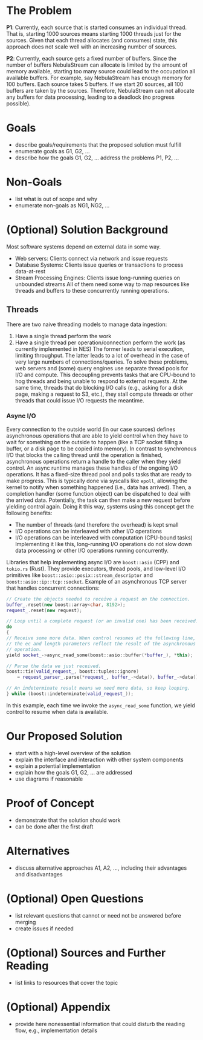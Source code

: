 # The Problem
**P1**: Currently, each source that is started consumes an individual thread. 
That is, starting 1000 sources means starting 1000 threads just for the sources. 
Given that each thread allocates (and consumes) state, this approach does not scale well with an increasing number of sources.

**P2**: Currently, each source gets a fixed number of buffers. 
Since the number of buffers NebulaStream can allocate is limited by the amount of memory available, starting too many source could lead to the occupation all available buffers.
For example, say NebulaStream has enough memory for 100 buffers. 
Each source takes 5 buffers. 
If we start 20 sources, all 100 buffers are taken by the sources.
Therefore, NebulaStream can not allocate any buffers for data processing, leading to a deadlock (no progress possible). 

# Goals
- describe goals/requirements that the proposed solution must fulfill
- enumerate goals as G1, G2, ...
- describe how the goals G1, G2, ... address the problems P1, P2, ...

# Non-Goals
- list what is out of scope and why
- enumerate non-goals as NG1, NG2, ...

# (Optional) Solution Background
Most software systems depend on external data in some way.
- Web servers: Clients connect via network and issue requests 
- Database Systems: Clients issue queries or transactions to process data-at-rest
- Stream Processing Engines: Clients issue long-running queries on unbounded streams
All of them need some way to map resources like threads and buffers to these concurrently running operations.

## Threads
There are two naive threading models to manage data ingestion:
1. Have a single thread perform the work
2. Have a single thread per operation/connection perform the work (as currently implemented in NES)
The former leads to serial execution, limiting throughput. 
The latter leads to a lot of overhead in the case of very large numbers of connections/queries.
To solve these problems, web servers and (some) query engines use separate thread pools for I/O and compute.
This decoupling prevents tasks that are CPU-bound to hog threads and being unable to respond to external requests. 
At the same time, threads that do blocking I/O calls (e.g., asking for a disk page, making a request to S3, etc.), they stall compute threads or other threads that could issue I/O requests the meantime.

### Async I/O
Every connection to the outside world (in our case sources) defines asynchronous operations that are able to yield control when they have to wait for something on the outside to happen (like a TCP socket filling a buffer, or a disk page to be copied into memory).
In contrast to synchronous I/O that blocks the calling thread until the operation is finished, asynchronous operations return a handle to the caller when they yield control.
An async runtime manages these handles of the ongoing I/O operations. 
It has a fixed-size thread pool and polls tasks that are ready to make progress.
This is typically done via syscalls like `epoll`, allowing the kernel to notify when something happened (i.e., data has arrived).
Then, a completion handler (some function object) can be dispatched to deal with the arrived data.
Potentially, the task can then make a new request before yielding control again.
Doing it this way, systems using this concept get the following benefits:
- The number of threads (and therefore the overhead) is kept small
- I/O operations can be interleaved with other I/O operations 
- I/O operations can be interleaved with computation (CPU-bound tasks)
Implementing it like this, long-running I/O operations do not slow down data processing or other I/O operations running concurrently.

Libraries that help implementing async I/O are `boost::asio` (CPP) and `tokio.rs` (Rust).
They provide executors, thread pools, and low-level I/O primitives like `boost::asio::posix::stream_descriptor` and `boost::asio::ip::tcp::socket`.
Example of an asynchronous TCP server that handles concurrent connections:
```cpp
// Create the objects needed to receive a request on the connection.
buffer_.reset(new boost::array<char, 8192>);
request_.reset(new request);

// Loop until a complete request (or an invalid one) has been received.
do
{
// Receive some more data. When control resumes at the following line,
// the ec and length parameters reflect the result of the asynchronous
// operation.
yield socket_->async_read_some(boost::asio::buffer(*buffer_), *this);

// Parse the data we just received.
boost::tie(valid_request_, boost::tuples::ignore)
    = request_parser_.parse(*request_, buffer_->data(), buffer_->data() + length);

// An indeterminate result means we need more data, so keep looping.
} while (boost::indeterminate(valid_request_));
```
In this example, each time we invoke the `async_read_some` function, we yield control to resume when data is available.


# Our Proposed Solution
- start with a high-level overview of the solution
- explain the interface and interaction with other system components
- explain a potential implementation
- explain how the goals G1, G2, ... are addressed
- use diagrams if reasonable

# Proof of Concept
- demonstrate that the solution should work
- can be done after the first draft

# Alternatives
- discuss alternative approaches A1, A2, ..., including their advantages and disadvantages

# (Optional) Open Questions
- list relevant questions that cannot or need not be answered before merging
- create issues if needed

# (Optional) Sources and Further Reading
- list links to resources that cover the topic

# (Optional) Appendix
- provide here nonessential information that could disturb the reading flow, e.g., implementation details
